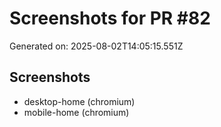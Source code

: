# Screenshots for PR #82

Generated on: 2025-08-02T14:05:15.551Z

## Screenshots
- desktop-home (chromium)
- mobile-home (chromium)
